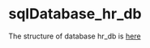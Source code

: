 # sqlDatabase_hr_db
The structure of database hr_db is [here](sqlDatabase_hr_db/database_structure.PNG)
